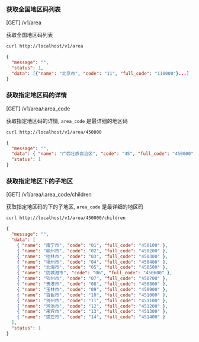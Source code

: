 ### 获取全国地区码列表

[GET] /v1/area

获取全国地区码列表

```bash
curl http://localhost/v1/area
```

```json
{
  "message": "",
  "status": 1,
  "data": [{"name": "北京市", "code": "11", "full_code": "110000"}...]
}
```

### 获取指定地区码的详情

[GET] /v1/area/:area_code

获取指定地区码的详情, `area_code` 是最详细的地区码

```bash
curl http://localhost/v1/area/450000
```

```json
{
  "message": "",
  "data": { "name": "广西壮族自治区", "code": "45", "full_code": "450000" },
  "status": 1
}
```

### 获取指定地区下的子地区

[GET] /v1/area/:area_code/children

获取指定地区码的下的子地区, `area_code` 是最详细的地区码

```bash
curl http://localhost/v1/area/450000/children
```

```json
{
  "message": "",
  "data": [
    { "name": "南宁市", "code": "01", "full_code": "450100" },
    { "name": "柳州市", "code": "02", "full_code": "450200" },
    { "name": "桂林市", "code": "03", "full_code": "450300" },
    { "name": "梧州市", "code": "04", "full_code": "450400" },
    { "name": "北海市", "code": "05", "full_code": "450500" },
    { "name": "防城港市", "code": "06", "full_code": "450600" },
    { "name": "钦州市", "code": "07", "full_code": "450700" },
    { "name": "贵港市", "code": "08", "full_code": "450800" },
    { "name": "玉林市", "code": "09", "full_code": "450900" },
    { "name": "百色市", "code": "10", "full_code": "451000" },
    { "name": "贺州市", "code": "11", "full_code": "451100" },
    { "name": "河池市", "code": "12", "full_code": "451200" },
    { "name": "来宾市", "code": "13", "full_code": "451300" },
    { "name": "崇左市", "code": "14", "full_code": "451400" }
  ],
  "status": 1
}
```
